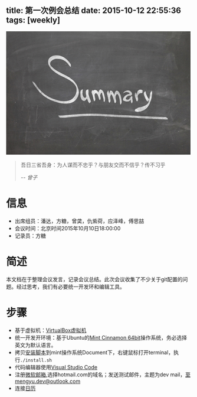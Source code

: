 title: 第一次例会总结
date: 2015-10-12 22:55:36
tags: [weekly]
---
![前事莫忘后事之师](/img/summary.jpg) 
>吾日三省吾身：为人谋而不忠乎？与朋友交而不信乎？传不习乎
>
>-- <cite>曾子</cite>

# 信息
- 出席组员：潘达，方糖，曾䶮，仇紫荷，应泽峰，傅思喆
- 会议时间：北京时间2015年10月10日18:00:00
- 记录员：方糖

# 简述
本文档在于整理会议发言，记录会议总结。此次会议收集了不少关于git配置的问题。经过思考，我们有必要统一开发环和编辑工具。

# 步骤
- 基于虚拟机：[VirtualBox虚拟机](http://download.virtualbox.org/virtualbox/5.0.6/VirtualBox-5.0.6-103037-Win.exe)
- 统一开发开环境：基于Ubuntu的[Mint Cinnamon 64bit](http://www.linuxmint.com/download.php)操作系统，务必选择英文为默认语言。
- 拷贝[安装脚本]()到mint操作系统Document下，右键鼠标打开terminal，执行`./install.sh`
- 代码编辑器使用[Visual Studio Code](https://code.visualstudio.com)
- 注册[微软邮箱](www.live.com),选择hotmail.com的域名；发送测试邮件，主题为dev mail，至mengyu.dev@outlook.com
- 连接[日历](sunraise.am)
